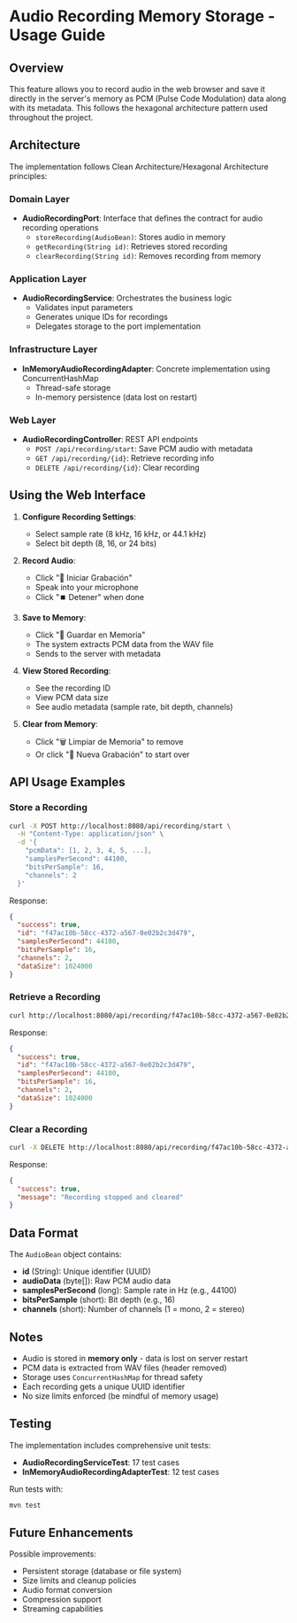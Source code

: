 # Audio Recording Memory Storage - Usage Guide

## Overview

This feature allows you to record audio in the web browser and save it directly in the server's memory as PCM (Pulse Code Modulation) data along with its metadata. This follows the hexagonal architecture pattern used throughout the project.

## Architecture

The implementation follows Clean Architecture/Hexagonal Architecture principles:

### Domain Layer
- **AudioRecordingPort**: Interface that defines the contract for audio recording operations
  - `storeRecording(AudioBean)`: Stores audio in memory
  - `getRecording(String id)`: Retrieves stored recording
  - `clearRecording(String id)`: Removes recording from memory

### Application Layer
- **AudioRecordingService**: Orchestrates the business logic
  - Validates input parameters
  - Generates unique IDs for recordings
  - Delegates storage to the port implementation

### Infrastructure Layer
- **InMemoryAudioRecordingAdapter**: Concrete implementation using ConcurrentHashMap
  - Thread-safe storage
  - In-memory persistence (data lost on restart)

### Web Layer
- **AudioRecordingController**: REST API endpoints
  - `POST /api/recording/start`: Save PCM audio with metadata
  - `GET /api/recording/{id}`: Retrieve recording info
  - `DELETE /api/recording/{id}`: Clear recording

## Using the Web Interface

1. **Configure Recording Settings**:
   - Select sample rate (8 kHz, 16 kHz, or 44.1 kHz)
   - Select bit depth (8, 16, or 24 bits)

2. **Record Audio**:
   - Click "🎤 Iniciar Grabación"
   - Speak into your microphone
   - Click "⏹️ Detener" when done

3. **Save to Memory**:
   - Click "💾 Guardar en Memoria"
   - The system extracts PCM data from the WAV file
   - Sends to the server with metadata

4. **View Stored Recording**:
   - See the recording ID
   - View PCM data size
   - See audio metadata (sample rate, bit depth, channels)

5. **Clear from Memory**:
   - Click "🗑️ Limpiar de Memoria" to remove
   - Or click "🔄 Nueva Grabación" to start over

## API Usage Examples

### Store a Recording

```bash
curl -X POST http://localhost:8080/api/recording/start \
  -H "Content-Type: application/json" \
  -d '{
    "pcmData": [1, 2, 3, 4, 5, ...],
    "samplesPerSecond": 44100,
    "bitsPerSample": 16,
    "channels": 2
  }'
```

Response:
```json
{
  "success": true,
  "id": "f47ac10b-58cc-4372-a567-0e02b2c3d479",
  "samplesPerSecond": 44100,
  "bitsPerSample": 16,
  "channels": 2,
  "dataSize": 1024000
}
```

### Retrieve a Recording

```bash
curl http://localhost:8080/api/recording/f47ac10b-58cc-4372-a567-0e02b2c3d479
```

Response:
```json
{
  "success": true,
  "id": "f47ac10b-58cc-4372-a567-0e02b2c3d479",
  "samplesPerSecond": 44100,
  "bitsPerSample": 16,
  "channels": 2,
  "dataSize": 1024000
}
```

### Clear a Recording

```bash
curl -X DELETE http://localhost:8080/api/recording/f47ac10b-58cc-4372-a567-0e02b2c3d479
```

Response:
```json
{
  "success": true,
  "message": "Recording stopped and cleared"
}
```

## Data Format

The `AudioBean` object contains:

- **id** (String): Unique identifier (UUID)
- **audioData** (byte[]): Raw PCM audio data
- **samplesPerSecond** (long): Sample rate in Hz (e.g., 44100)
- **bitsPerSample** (short): Bit depth (e.g., 16)
- **channels** (short): Number of channels (1 = mono, 2 = stereo)

## Notes

- Audio is stored in **memory only** - data is lost on server restart
- PCM data is extracted from WAV files (header removed)
- Storage uses `ConcurrentHashMap` for thread safety
- Each recording gets a unique UUID identifier
- No size limits enforced (be mindful of memory usage)

## Testing

The implementation includes comprehensive unit tests:

- **AudioRecordingServiceTest**: 17 test cases
- **InMemoryAudioRecordingAdapterTest**: 12 test cases

Run tests with:
```bash
mvn test
```

## Future Enhancements

Possible improvements:
- Persistent storage (database or file system)
- Size limits and cleanup policies
- Audio format conversion
- Compression support
- Streaming capabilities
